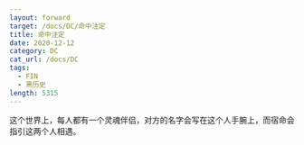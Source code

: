 ```yaml
---
layout: forward
target: /docs/DC/命中注定
title: 命中注定
date: 2020-12-12
category: DC
cat_url: /docs/DC
tags: 
  - FIN
  - 黑历史
length: 5315
---
```


这个世界上，每人都有一个灵魂伴侣，对方的名字会写在这个人手腕上，而宿命会指引这两个人相遇。
